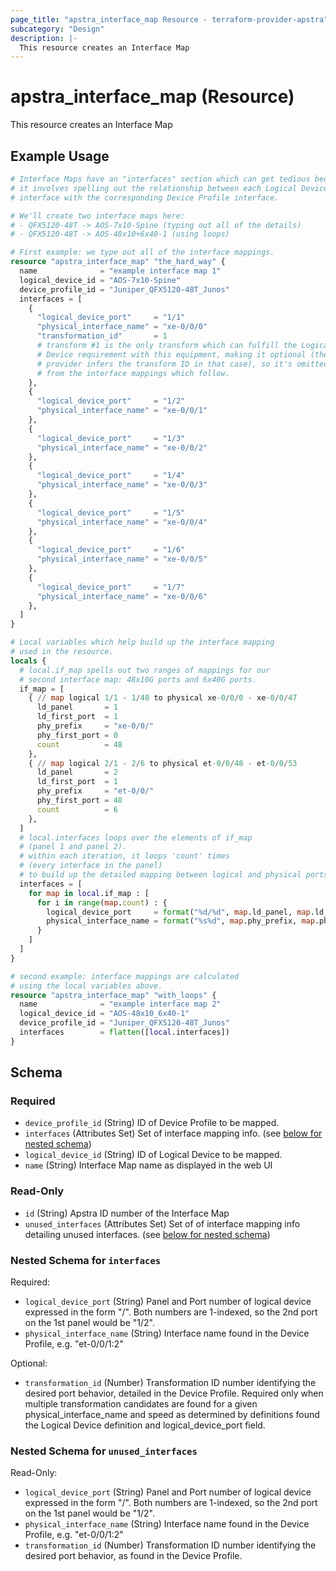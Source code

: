 ```yaml
---
page_title: "apstra_interface_map Resource - terraform-provider-apstra"
subcategory: "Design"
description: |-
  This resource creates an Interface Map
---
```


# apstra_interface_map (Resource)

This resource creates an Interface Map


## Example Usage

```terraform
# Interface Maps have an "interfaces" section which can get tedious because
# it involves spelling out the relationship between each Logical Device
# interface with the corresponding Device Profile interface.

# We'll create two interface maps here:
# - QFX5120-48T -> AOS-7x10-Spine (typing out all of the details)
# - QFX5120-48T -> AOS-48x10+6x40-1 (using loops)

# First example: we type out all of the interface mappings.
resource "apstra_interface_map" "the_hard_way" {
  name              = "example interface map 1"
  logical_device_id = "AOS-7x10-Spine"
  device_profile_id = "Juniper_QFX5120-48T_Junos"
  interfaces = [
    {
      "logical_device_port"     = "1/1"
      "physical_interface_name" = "xe-0/0/0"
      "transformation_id"       = 1
      # transform #1 is the only transform which can fulfill the Logical
      # Device requirement with this equipment, making it optional (the
      # provider infers the transform ID in that case), so it's omitted
      # from the interface mappings which follow.
    },
    {
      "logical_device_port"     = "1/2"
      "physical_interface_name" = "xe-0/0/1"
    },
    {
      "logical_device_port"     = "1/3"
      "physical_interface_name" = "xe-0/0/2"
    },
    {
      "logical_device_port"     = "1/4"
      "physical_interface_name" = "xe-0/0/3"
    },
    {
      "logical_device_port"     = "1/5"
      "physical_interface_name" = "xe-0/0/4"
    },
    {
      "logical_device_port"     = "1/6"
      "physical_interface_name" = "xe-0/0/5"
    },
    {
      "logical_device_port"     = "1/7"
      "physical_interface_name" = "xe-0/0/6"
    },
  ]
}

# Local variables which help build up the interface mapping
# used in the resource.
locals {
  # local.if_map spells out two ranges of mappings for our
  # second interface map: 48x10G ports and 6x40G ports.
  if_map = [
    { // map logical 1/1 - 1/48 to physical xe-0/0/0 - xe-0/0/47
      ld_panel       = 1
      ld_first_port  = 1
      phy_prefix     = "xe-0/0/"
      phy_first_port = 0
      count          = 48
    },
    { // map logical 2/1 - 2/6 to physical et-0/0/48 - et-0/0/53
      ld_panel       = 2
      ld_first_port  = 1
      phy_prefix     = "et-0/0/"
      phy_first_port = 48
      count          = 6
    },
  ]
  # local.interfaces loops over the elements of if_map
  # (panel 1 and panel 2).
  # within each iteration, it loops 'count' times
  # (every interface in the panel)
  # to build up the detailed mapping between logical and physical ports.
  interfaces = [
    for map in local.if_map : [
      for i in range(map.count) : {
        logical_device_port     = format("%d/%d", map.ld_panel, map.ld_first_port + i)
        physical_interface_name = format("%s%d", map.phy_prefix, map.phy_first_port + i)
      }
    ]
  ]
}

# second example: interface mappings are calculated
# using the local variables above.
resource "apstra_interface_map" "with_loops" {
  name              = "example interface map 2"
  logical_device_id = "AOS-48x10_6x40-1"
  device_profile_id = "Juniper_QFX5120-48T_Junos"
  interfaces        = flatten([local.interfaces])
}
```

<!-- schema generated by tfplugindocs -->
## Schema

### Required

- `device_profile_id` (String) ID of Device Profile to be mapped.
- `interfaces` (Attributes Set) Set of interface mapping info. (see [below for nested schema](#nestedatt--interfaces))
- `logical_device_id` (String) ID of Logical Device to be mapped.
- `name` (String) Interface Map name as displayed in the web UI

### Read-Only

- `id` (String) Apstra ID number of the Interface Map
- `unused_interfaces` (Attributes Set) Set of of interface mapping info detailing unused interfaces. (see [below for nested schema](#nestedatt--unused_interfaces))

<a id="nestedatt--interfaces"></a>
### Nested Schema for `interfaces`

Required:

- `logical_device_port` (String) Panel and Port number of logical device expressed in the form "<panel>/<port>". Both numbers are 1-indexed, so the 2nd port on the 1st panel would be "1/2".
- `physical_interface_name` (String) Interface name found in the Device Profile, e.g. "et-0/0/1:2"

Optional:

- `transformation_id` (Number) Transformation ID number identifying the desired port behavior, detailed in the Device Profile. Required only when multiple transformation candidates are found for a given physical_interface_name and speed as determined by definitions found the Logical Device definition and logical_device_port field.


<a id="nestedatt--unused_interfaces"></a>
### Nested Schema for `unused_interfaces`

Read-Only:

- `logical_device_port` (String) Panel and Port number of logical device expressed in the form "<panel>/<port>". Both numbers are 1-indexed, so the 2nd port on the 1st panel would be "1/2".
- `physical_interface_name` (String) Interface name found in the Device Profile, e.g. "et-0/0/1:2"
- `transformation_id` (Number) Transformation ID number identifying the desired port behavior, as found in the Device Profile.



